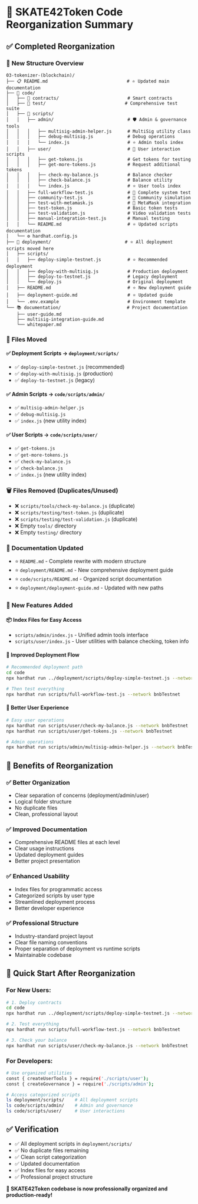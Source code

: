 # 🎯 SKATE42Token Code Reorganization Summary

## ✅ Completed Reorganization

### 📁 **New Structure Overview**

```
03-tokenizer-(blockchain)/
├── 📋 README.md                              # ⭐ Updated main documentation
├── 💼 code/
│   ├── 📜 contracts/                          # Smart contracts
│   ├── 🧪 test/                              # Comprehensive test suite
│   ├── 📱 scripts/
│   │   ├── admin/                            # 🛡️ Admin & governance tools
│   │   │   ├── multisig-admin-helper.js      # MultiSig utility class
│   │   │   ├── debug-multisig.js             # Debug operations
│   │   │   └── index.js                      # ⭐ Admin tools index
│   │   ├── user/                             # 👤 User interaction scripts
│   │   │   ├── get-tokens.js                 # Get tokens for testing
│   │   │   ├── get-more-tokens.js            # Request additional tokens
│   │   │   ├── check-my-balance.js           # Balance checker
│   │   │   ├── check-balance.js              # Balance utility
│   │   │   └── index.js                      # ⭐ User tools index
│   │   ├── full-workflow-test.js             # 🎯 Complete system test
│   │   ├── community-test.js                 # 👥 Community simulation
│   │   ├── test-with-metamask.js             # 📱 MetaMask integration
│   │   ├── test-token.js                     # Basic token tests
│   │   ├── test-validation.js                # Video validation tests
│   │   ├── manual-integration-test.js        # Manual testing
│   │   └── README.md                         # ⭐ Updated scripts documentation
│   └── ⚙️ hardhat.config.js
├── 🚀 deployment/                            # ⭐ All deployment scripts moved here
│   ├── scripts/
│   │   ├── deploy-simple-testnet.js          # ⭐ Recommended deployment
│   │   ├── deploy-with-multisig.js           # Production deployment
│   │   ├── deploy-to-testnet.js              # Legacy deployment
│   │   └── deploy.js                         # Original deployment
│   ├── README.md                             # ⭐ New deployment guide
│   ├── deployment-guide.md                   # ⭐ Updated guide
│   └── .env.example                          # Environment template
└── 📚 documentation/                         # Project documentation
    ├── user-guide.md
    ├── multisig-integration-guide.md
    └── whitepaper.md
```

### 🔄 **Files Moved**

#### ✅ Deployment Scripts → `deployment/scripts/`
- ✅ `deploy-simple-testnet.js` (recommended)
- ✅ `deploy-with-multisig.js` (production)
- ✅ `deploy-to-testnet.js` (legacy)

#### ✅ Admin Scripts → `code/scripts/admin/`
- ✅ `multisig-admin-helper.js`
- ✅ `debug-multisig.js`
- ✅ `index.js` (new utility index)

#### ✅ User Scripts → `code/scripts/user/`
- ✅ `get-tokens.js`
- ✅ `get-more-tokens.js`
- ✅ `check-my-balance.js`
- ✅ `check-balance.js`
- ✅ `index.js` (new utility index)

### 🗑️ **Files Removed (Duplicates/Unused)**
- ❌ `scripts/tools/check-my-balance.js` (duplicate)
- ❌ `scripts/testing/test-token.js` (duplicate)
- ❌ `scripts/testing/test-validation.js` (duplicate)
- ❌ Empty `tools/` directory
- ❌ Empty `testing/` directory

### 📝 **Documentation Updated**
- ⭐ `README.md` - Complete rewrite with modern structure
- ⭐ `deployment/README.md` - New comprehensive deployment guide
- ⭐ `code/scripts/README.md` - Organized script documentation
- ⭐ `deployment/deployment-guide.md` - Updated with new paths

### 🎯 **New Features Added**

#### 📦 **Index Files for Easy Access**
- `scripts/admin/index.js` - Unified admin tools interface
- `scripts/user/index.js` - User utilities with balance checking, token info

#### 🚀 **Improved Deployment Flow**
```bash
# Recommended deployment path
cd code
npx hardhat run ../deployment/scripts/deploy-simple-testnet.js --network bnbTestnet

# Then test everything
npx hardhat run scripts/full-workflow-test.js --network bnbTestnet
```

#### 👤 **Better User Experience**
```bash
# Easy user operations
npx hardhat run scripts/user/check-my-balance.js --network bnbTestnet
npx hardhat run scripts/user/get-tokens.js --network bnbTestnet

# Admin operations
npx hardhat run scripts/admin/multisig-admin-helper.js --network bnbTestnet
```

## 🎉 **Benefits of Reorganization**

### ✅ **Better Organization**
- Clear separation of concerns (deployment/admin/user)
- Logical folder structure
- No duplicate files
- Clean, professional layout

### ✅ **Improved Documentation**
- Comprehensive README files at each level
- Clear usage instructions
- Updated deployment guides
- Better project presentation

### ✅ **Enhanced Usability**
- Index files for programmatic access
- Categorized scripts by user type
- Streamlined deployment process
- Better developer experience

### ✅ **Professional Structure**
- Industry-standard project layout
- Clear file naming conventions
- Proper separation of deployment vs runtime scripts
- Maintainable codebase

## 🎯 **Quick Start After Reorganization**

### For New Users:
```bash
# 1. Deploy contracts
cd code
npx hardhat run ../deployment/scripts/deploy-simple-testnet.js --network bnbTestnet

# 2. Test everything
npx hardhat run scripts/full-workflow-test.js --network bnbTestnet

# 3. Check your balance
npx hardhat run scripts/user/check-my-balance.js --network bnbTestnet
```

### For Developers:
```bash
# Use organized utilities
const { createUserTools } = require('./scripts/user');
const { createGovernance } = require('./scripts/admin');

# Access categorized scripts
ls deployment/scripts/    # All deployment scripts
ls code/scripts/admin/    # Admin and governance
ls code/scripts/user/     # User interactions
```

## ✅ **Verification**
- ✅ All deployment scripts in `deployment/scripts/`
- ✅ No duplicate files remaining
- ✅ Clean script categorization
- ✅ Updated documentation
- ✅ Index files for easy access
- ✅ Professional project structure

**🎉 SKATE42Token codebase is now professionally organized and production-ready!**
